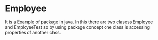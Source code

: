 # Employee
It is a Example of package in java. In this there are two clasess Employee and EmployeeTest so by using package concept one class is accessing properties of another class. 
